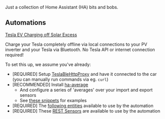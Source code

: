 Just a collection of Home Assistant (HA) bits and bobs.

## Automations
[Tesla EV Charging off Solar Excess](blueprints/tesla_ev_solar_excess_charging.yaml)

Charge your Tesla completely offline via local connections to your PV inverter and your Tesla via Bluetooth. No Tesla API or internet connection required!

To set this up, we assume you've already:
* [REQUIRED] Setup [TeslaBleHttpProxy](https://github.com/wimaha/TeslaBleHttpProxy) and have it connected to the car (you can manually run commands via eg. `curl`)
* [RECOMMENDED] Install [ha-average](https://github.com/Limych/ha-average)
  * And configure a series of 'averages' over your import and export sensors
  * See [these snippets](snippets/tesla_ev_solar_averages.yaml) for examples
* [REQUIRED] The [following entities](snippets/tesla_ev_charging_required_entities.yaml) available to use by the automation
* [REQUIRED] These [REST Sensors](snippets/tesla_ev_rest_sensors.yaml) are available to use by the automation
